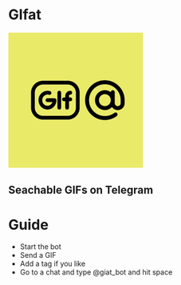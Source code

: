 # GIfat
![logo](assets/images/logo.png)

## Seachable GIFs on Telegram

# Guide

- Start the bot
- Send a GIF
- Add a tag if you like
- Go to a chat and type @giat_bot and hit space